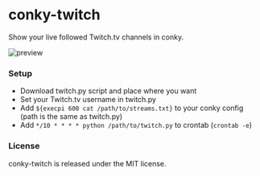 conky-twitch
============

Show your live followed Twitch.tv channels in conky.

![preview](http://i.imgur.com/RTlZxYw.png)

### Setup

- Download twitch.py script and place where you want
- Set your Twitch.tv username in twitch.py
- Add `${execpi 600 cat /path/to/streams.txt}` to your conky config (path is the same as twitch.py)
- Add `*/10 * * * * python /path/to/twitch.py` to crontab (`crontab -e`)

### License

conky-twitch is released under the MIT license.
